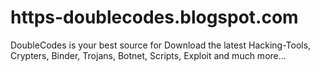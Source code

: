 # https-doublecodes.blogspot.com
DoubleCodes is your best source for Download the latest Hacking-Tools, Crypters, Binder, Trojans, Botnet, Scripts, Exploit and much more...
